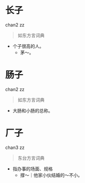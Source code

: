 # 长子
chan2 zz
> 如东方言词典
- 个子很高的人。
  - 茅～。

# 肠子
chan2 zz
> 如东方言词典
- 大肠和小肠的总称。

# 厂子
chan3 zz
> 东台方言词典
- 指办事的场面、规格
  - 撑～｜他家小伙结婚的～不小。
